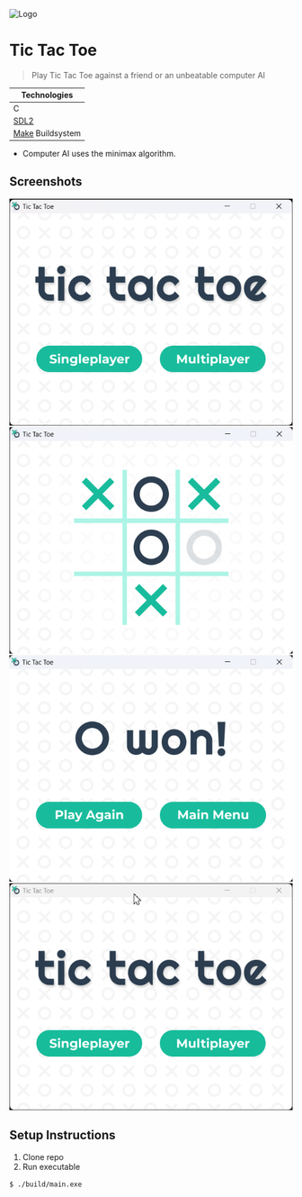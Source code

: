 ![Logo](assets/logo.png)
# Tic Tac Toe

> Play Tic Tac Toe against a friend or an unbeatable computer AI

| Technologies |
| --- |
| C |
| [SDL2](https://www.libsdl.org/) |
| [Make](https://www.gnu.org/software/make/manual/make.html) Buildsystem |

* Computer AI uses the minimax algorithm.

## Screenshots
<p align="center">
    <img src="screenshots/home.png" alt="Start Screen">
    <img src="screenshots/gameplay.png" alt="2 player example">
    <img src="screenshots/o-won.png" alt="O won">
    <img src="screenshots/play-against-ai.gif" alt="Gif playing against AI">
</p>

## Setup Instructions
1. Clone repo
2. Run executable

```bash
$ ./build/main.exe
```
